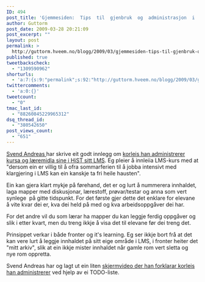 ```yaml
---
ID: 494
post_title: 'Gjemmesiden:  Tips  til  gjenbruk  og  administrasjon  i  LMS'
author: Guttorm
post_date: 2009-03-28 20:21:09
post_excerpt: ""
layout: post
permalink: >
  http://guttorm.hveem.no/blogg/2009/03/gjemmesiden-tips-til-gjenbruk-og-administrasjon-i-lms/
published: true
tweetbackscheck:
  - "1309590962"
shorturls:
  - 'a:7:{s:9:"permalink";s:92:"http://guttorm.hveem.no/blogg/2009/03/gjemmesiden-tips-til-gjenbruk-og-administrasjon-i-lms/";s:7:"tinyurl";s:25:"http://tinyurl.com/d5neh9";s:4:"isgd";s:17:"http://is.gd/qQLS";s:5:"bitly";s:19:"http://bit.ly/WjuLf";s:5:"snipr";s:22:"http://snipr.com/f9rlu";s:5:"snurl";s:22:"http://snurl.com/f9rlu";s:7:"snipurl";s:24:"http://snipurl.com/f9rlu";}'
twittercomments:
  - 'a:0:{}'
tweetcount:
  - "0"
tmac_last_id:
  - "88260845229965312"
dsq_thread_id:
  - "380542650"
post_views_count:
  - "651"
---
```

<a href="http://gjemmesiden.blogspot.com">Svend Andreas </a>har skrive eit godt innlegg om <a href="http://gjemmesiden.blogspot.com/2009/03/todo.html">korleis han administrerer kursa og læremidla sine i HiST sitt LMS</a>. Eg pleier å innleiia LMS-kurs med at "dersom ein er villig til å ofra sommarferien til å jobba intensivt med klargjering i LMS kan ein kanskje ta fri heile hausten".

Ein kan gjera klart mykje på førehand, det er og lurt å nummerera innhaldet, laga mapper med diskusjonar, lærestoff, prøvar/testar og anna som vert synlege  på gitte tidspunkt. For det første gjer dette det enklare for elevane å vite kvar dei er, kva dei held på med og kva arbeidsoppgåver dei har.

For det andre vil du som lærar ha mapper du kan leggje ferdig oppgåver og slik i etter kvart, men du treng ikkje å visa det til elevane før dei treng det.

Prinsippet verkar i både fronter og it's learning. Eg ser ikkje bort frå at det kan vere lurt å leggje innhaldet på sitt eige område i LMS, i fronter heiter det "mitt arkiv", slik at ein ikkje mister innhaldet når gamle rom vert sletta og nye rom oppretta.

Svend Andreas har og lagt ut ein liten <a href="http://www.youtube.com/watch?v=f7kMMhIEcdI&amp;feature=player_embedded">skjermvideo der han forklarar korleis han administrerer</a> ved hjelp av ei TODO-liste.